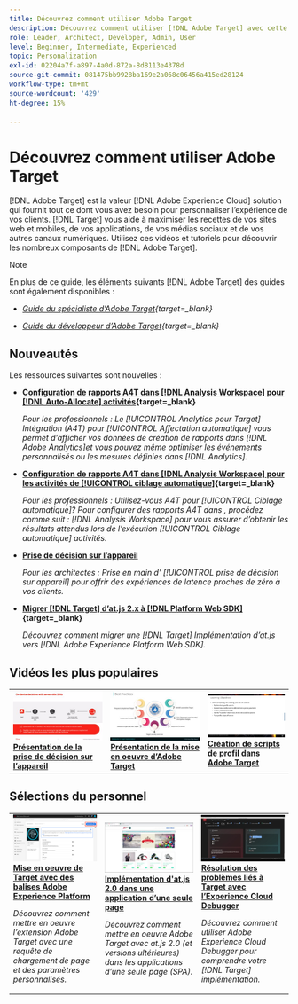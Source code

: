 ```yaml
---
title: Découvrez comment utiliser Adobe Target
description: Découvrez comment utiliser [!DNL Adobe Target] avec cette collection de tutoriels et de vidéos couvrant tous ses composants.
role: Leader, Architect, Developer, Admin, User
level: Beginner, Intermediate, Experienced
topic: Personalization
exl-id: 02204a7f-a897-4a0d-872a-8d8113e4378d
source-git-commit: 081475bb9928ba169e2a068c06456a415ed28124
workflow-type: tm+mt
source-wordcount: '429'
ht-degree: 15%

---
```


# Découvrez comment utiliser Adobe Target

[!DNL Adobe Target] est la valeur [!DNL Adobe Experience Cloud] solution qui fournit tout ce dont vous avez besoin pour personnaliser l’expérience de vos clients. [!DNL Target] vous aide à maximiser les recettes de vos sites web et mobiles, de vos applications, de vos médias sociaux et de vos autres canaux numériques. Utilisez ces vidéos et tutoriels pour découvrir les nombreux composants de [!DNL Adobe Target].

>[!NOTE]
>
>En plus de ce guide, les éléments suivants [!DNL Adobe Target] des guides sont également disponibles :
>
>* *[Guide du spécialiste d’Adobe Target](https://experienceleague.adobe.com/docs/target/using/target-home.html?lang=fr){target=_blank}*
>
>* *[Guide du développeur d’Adobe Target](https://experienceleague.adobe.com/docs/target-dev/developer/overview.html){target=_blank}*


## Nouveautés

Les ressources suivantes sont nouvelles :

* **[Configuration de rapports A4T dans [!DNL Analysis Workspace] pour [!DNL Auto-Allocate] activités](integrations/set-up-a4t-reports-in-analysis-workspace-for-auto-allocate-activities.md){target=_blank}**

   *Pour les professionnels : Le [!UICONTROL Analytics pour Target] Intégration (A4T) pour [!UICONTROL Affectation automatique] vous permet d’afficher vos données de création de rapports dans [!DNL Adobe Analytics]et vous pouvez même optimiser les événements personnalisés ou les mesures définies dans [!DNL Analytics].*


* **[Configuration de rapports A4T dans  [!DNL Analysis Workspace]  pour les activités de [!UICONTROL ciblage automatique]](integrations/set-up-a4t-reports-in-analysis-workspace-for-auto-target-activities.md){target=_blank}**

   *Pour les professionnels : Utilisez-vous A4T pour [!UICONTROL Ciblage automatique]? Pour configurer des rapports A4T dans , procédez comme suit : [!DNL Analysis Workspace] pour vous assurer d’obtenir les résultats attendus lors de l’exécution [!UICONTROL Ciblage automatique] activités.*

* **[Prise de décision sur l’appareil](implementation/on-device-decisioning-overview.md)**

   *Pour les architectes : Prise en main d’ [!UICONTROL prise de décision sur appareil] pour offrir des expériences de latence proches de zéro à vos clients.*

* **[Migrer [!DNL Target] d’at.js 2.x à [!DNL Platform Web SDK]](https://experienceleague.adobe.com/docs/platform-learn/migrate-target-to-websdk/introduction.html?lang=fr){target=_blank}**

   *Découvrez comment migrer une [!DNL Target] Implémentation d’at.js vers [!DNL Adobe Experience Platform Web SDK].*

## Vidéos les plus populaires

<table>
<tr>
  <td>
    <a href="https://experienceleague.adobe.com/docs/target-dev/developer/server-side/on-device-decisioning/overview.html"> 
      <img alt="Présentation de la prise de décision sur l’appareil" src="./assets/329032.png"/>
    </a>
    <div>
      <a href="https://experienceleague.adobe.com/docs/target-dev/developer/server-side/on-device-decisioning/overview.html">
    <strong>Présentation de la prise de décision sur l’appareil</strong>
    </a>
    </div>
    <!--- <p>
    <em>Learn how to implement the Adobe Target extension with a page load request and custom parameters.</em>
    <p> --->
  </td>
   <td>
    <a href="https://experienceleague.adobe.com/docs/target-learn/tutorials/implementation/2.1-intro-to-target-implementation.html">
      <img alt="Présentation de la mise en oeuvre d’Adobe Target" src="./assets/35139.png" />
    </a>
    <div>
    <a href="https://experienceleague.adobe.com/docs/target-learn/tutorials/implementation/2.1-intro-to-target-implementation.html">
    <strong>Présentation de la mise en oeuvre d’Adobe Target</strong>
    </a>
    </div>
    <!--- <p>
    <em> Learn how to implement at.js 2.0 (and later) in SPAs.</em>
    <p> --->
  </td>
  <td>
    <a href="https://experienceleague.adobe.com/docs/target-learn/tutorials/audiences/create-profile-scripts.html">
      <img alt="Création de scripts de profil dans Adobe Target" src="./assets/17394.png" />
    </a>
    <div>
      <a href="https://experienceleague.adobe.com/docs/target-learn/tutorials/audiences/create-profile-scripts.html">
    <strong>Création de scripts de profil dans Adobe Target</strong>
    </a>
    </div>
    <!--- <p>
    <em>Learn how to use the Adobe Experience Cloud Debugger to understand your [!DNL Target] implementation. Learn how to quickly view your library configuration, examine requests to make sure that your custom parameters are being passed correctly, turn on console logging, and disable all [!DNL Target] requests, and use the Mbox Trace tool.</em>
    <p> --->
  </td>
</tr>
</table>

## Sélections du personnel

<table>
<tr>
  <td>
    <a href="https://experienceleague.adobe.com/docs/platform-learn/implement-in-websites/implement-solutions/target.html"> 
      <img alt="Mise en oeuvre de Target avec des balises Adobe Experience Platform" src="./assets/add-adobe-target.png"/>
    </a>
    <div>
      <a href="https://experienceleague.adobe.com/docs/platform-learn/implement-in-websites/implement-solutions/target.html">
    <strong>Mise en oeuvre de Target avec des balises Adobe Experience Platform</strong>
    </a>
    </div>
    <p>
    <em>Découvrez comment mettre en oeuvre l’extension Adobe Target avec une requête de chargement de page et des paramètres personnalisés.</em>
    <p>
  </td>
   <td>
    <a href="https://experienceleague.adobe.com/docs/target-learn/tutorials/implementation/implement-atjs-20-in-a-single-page-application.html">
      <img alt="Implémentation d’Adobe Target at.js 2.0 dans une application d’une seule page (SPA)" src="./assets/26248.png" />
    </a>
    <div>
    <a href="https://experienceleague.adobe.com/docs/target-learn/tutorials/implementation/implement-atjs-20-in-a-single-page-application.html">
    <strong>Implémentation d'at.js 2.0 dans une application d’une seule page</strong>
    </a>
    </div>
    <p>
    <em> Découvrez comment mettre en oeuvre Adobe Target avec at.js 2.0 (et versions ultérieures) dans les applications d’une seule page (SPA).</em>
    <p>
  </td>
  <td>
    <a href="https://experienceleague.adobe.com/docs/target-learn/tutorials/troubleshooting/troubleshoot-with-the-experience-cloud-debugger.html">
      <img alt="Résolution des problèmes liés à Target avec l’Experience Cloud Debugger" src="./assets/23115.png" />
    </a>
    <div>
      <a href="https://experienceleague.adobe.com/docs/target-learn/tutorials/troubleshooting/troubleshoot-with-the-experience-cloud-debugger.html">
    <strong>Résolution des problèmes liés à Target avec l’Experience Cloud Debugger</strong>
    </a>
    </div>
    <p>
    <em>Découvrez comment utiliser Adobe Experience Cloud Debugger pour comprendre votre [!DNL Target] implémentation.</em>
    <p>
  </td>
</tr>
</table>